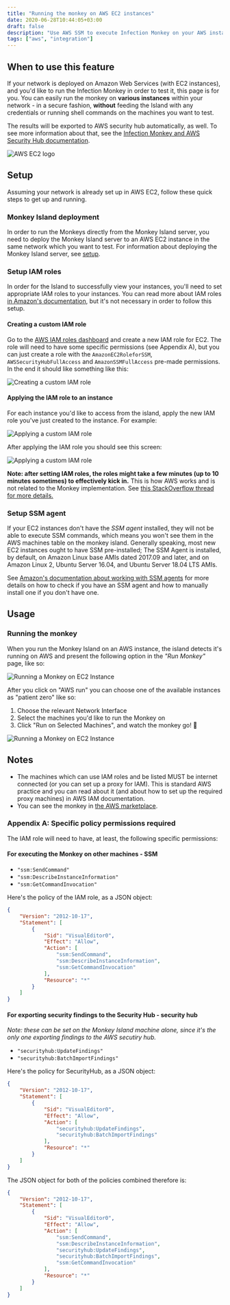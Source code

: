 ```yaml
---
title: "Running the monkey on AWS EC2 instances"
date: 2020-06-28T10:44:05+03:00
draft: false
description: "Use AWS SSM to execute Infection Monkey on your AWS instances."
tags: ["aws", "integration"]
---
```


## When to use this feature

If your network is deployed on Amazon Web Services (with EC2 instances), and you'd like to run the Infection Monkey in order to test it, this page is for you. You can easily run the monkey on **various instances** within your network - in a secure fashion, **without** feeding the Island with any credentials or running shell commands on the machines you want to test.

The results will be exported to AWS security hub automatically, as well. To see more information about that, see the [Infection Monkey and AWS Security Hub documentation](https://github.com/guardicore/monkey/wiki/Infection-Monkey-and-AWS-Security-Hub).

![AWS EC2 logo](/images/usage/integrations/aws-ec2.svg?height=250px "AWS EC2 logo")

## Setup

Assuming your network is already set up in AWS EC2, follow these quick steps to get up and running.

### Monkey Island deployment

In order to run the Monkeys directly from the Monkey Island server, you need to deploy the Monkey Island server to an AWS EC2 instance in the same network which you want to test. For information about deploying the Monkey Island server, see [setup](../../../setup).

### Setup IAM roles

In order for the Island to successfully view your instances, you'll need to set appropriate IAM roles to your instances. You can read more about IAM roles [in Amazon's documentation](https://docs.aws.amazon.com/IAM/latest/UserGuide/id_roles.html), but it's not necessary in order to follow this setup.

#### Creating a custom IAM role

Go to the [AWS IAM roles dashboard](https://console.aws.amazon.com/iam/home?#/roles) and create a new IAM role for EC2. The role will need to have some specific permissions (see Appendix A), but you can just create a role with the `AmazonEC2RoleforSSM`, `AWSSecurityHubFullAccess` and `AmazonSSMFullAccess` pre-made permissions. In the end it should like something like this:

![Creating a custom IAM role](/images/usage/integrations/monkey-island-aws-screenshot-3.png "Creating a custom IAM role")

#### Applying the IAM role to an instance

For each instance you'd like to access from the island, apply the new IAM role you've just created to the instance. For example:

![Applying a custom IAM role](/images/usage/integrations/monkey-island-aws-screenshot-4.png "Applying a custom IAM role")

After applying the IAM role you should see this screen:

![Applying a custom IAM role](/images/usage/integrations/monkey-island-aws-screenshot-5.png "Applying a custom IAM role")

**Note: after setting IAM roles, the roles might take a few minutes (up to 10 minutes sometimes) to effectively kick in.** This is how AWS works and is not related to the Monkey implementation. See [this StackOverflow thread for more details.](https://stackoverflow.com/questions/20156043/how-long-should-i-wait-after-applying-an-aws-iam-policy-before-it-is-valid)

### Setup SSM agent

If your EC2 instances don't have the _SSM agent_ installed, they will not be able to execute SSM commands, which means you won't see them in the AWS machines table on the monkey island. Generally speaking, most new EC2 instances ought to have SSM pre-installed; The SSM Agent is installed, by default, on Amazon Linux base AMIs dated 2017.09 and later, and on Amazon Linux 2, Ubuntu Server 16.04, and Ubuntu Server 18.04 LTS AMIs.

See [Amazon's documentation about working with SSM agents](https://docs.aws.amazon.com/systems-manager/latest/userguide/ssm-agent.html) for more details on how to check if you have an SSM agent and how to manually  install one if you don't have one.

## Usage

### Running the monkey

When you run the Monkey Island on an AWS instance, the island detects it's running on AWS and present the following option in the _"Run Monkey"_ page, like so:

![Running a Monkey on EC2 Instance](/images/usage/integrations/monkey-island-aws-screenshot-1.png "Running a Monkey on EC2 Instance")

After you click on "AWS run" you can choose one of the available instances as "patient zero" like so:

1. Choose the relevant Network Interface
2. Select the machines you'd like to run the Monkey on
3. Click "Run on Selected Machines", and watch the monkey go! 🐒

![Running a Monkey on EC2 Instance](/images/usage/integrations/monkey-island-aws-screenshot-2.png "Running a Monkey on EC2 Instance")

## Notes

- The machines which can use IAM roles and be listed MUST be internet connected (or you can set up a proxy for IAM). This is standard AWS practice and you can read about it (and about how to set up the required proxy machines) in AWS IAM documentation.
- You can see the monkey in [the AWS marketplace](https://aws.amazon.com/marketplace/pp/B07B3J7K6D).

### Appendix A: Specific policy permissions required

The IAM role will need to have, at least, the following specific permissions: 

#### For executing the Monkey on other machines - SSM

- `"ssm:SendCommand"`
- `"ssm:DescribeInstanceInformation"`
- `"ssm:GetCommandInvocation"`

Here's the policy of the IAM role, as a JSON object:
```json
{
    "Version": "2012-10-17",
    "Statement": [
        {
            "Sid": "VisualEditor0",
            "Effect": "Allow",
            "Action": [
                "ssm:SendCommand",
                "ssm:DescribeInstanceInformation",
                "ssm:GetCommandInvocation"
            ],
            "Resource": "*"
        }
    ]
}
```

#### For exporting security findings to the Security Hub - security hub

_Note: these can be set on the Monkey Island machine alone, since it's the only one exporting findings to the AWS secutiry hub._

- `"securityhub:UpdateFindings"`
- `"securityhub:BatchImportFindings"`

Here's the policy for SecurityHub, as a JSON object:

```json
{
    "Version": "2012-10-17",
    "Statement": [
        {
            "Sid": "VisualEditor0",
            "Effect": "Allow",
            "Action": [
                "securityhub:UpdateFindings",
                "securityhub:BatchImportFindings"
            ],
            "Resource": "*"
        }
    ]
}
```

The JSON object for both of the policies combined therefore is:

```json
{
    "Version": "2012-10-17",
    "Statement": [
        {
            "Sid": "VisualEditor0",
            "Effect": "Allow",
            "Action": [
                "ssm:SendCommand",
                "ssm:DescribeInstanceInformation",
                "securityhub:UpdateFindings",
                "securityhub:BatchImportFindings",
                "ssm:GetCommandInvocation"
            ],
            "Resource": "*"
        }
    ]
}
```
